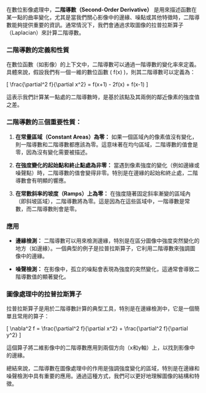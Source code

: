在數位影像處理中，**二階導數（Second-Order Derivative）** 是用來描述函數在某一點的曲率變化，尤其是當我們關心影像中的邊緣、噪點或其他特徵時，二階導數能夠提供重要的資訊。通常情況下，我們會通過求取圖像的拉普拉斯算子（Laplacian）來計算二階導數。

### 二階導數的定義和性質

在數位函數（如影像）的上下文中，二階導數可以通過一階導數的變化率來定義。具體來說，假設我們有一個一維的數位函數 \( f(x) \)，則其二階導數可以定義為：

\[
\frac{\partial^2 f}{\partial x^2} = f(x+1) - 2f(x) + f(x-1)
\]

這表示我們計算某一點處的二階導數時，是基於該點及其兩側的鄰近像素的強度值之差。

### 二階導數的三個重要性質：

1. **在常量區域（Constant Areas）為零：** 如果一個區域內的像素值沒有變化，則一階導數和二階導數都應該為零。這意味著在均勻區域，二階導數的值會是零，因為沒有變化需要被描述。

2. **在強度變化的起始點和終止點處為非零：** 當遇到像素強度的變化（例如邊緣或噪聲點）時，二階導數的值會變得非零。特別是在邊緣的起始和終止處，二階導數會有明顯的響應。

3. **在常數斜率的坡度（Ramps）上為零：** 在強度隨著固定斜率漸變的區域內（即斜坡區域），二階導數將為零。這是因為在這些區域中，一階導數是常數，而二階導數則會是零。

### 應用

- **邊緣檢測：** 二階導數可以用來檢測邊緣，特別是在區分圖像中強度突然變化的地方（如邊緣）。一個典型的例子是拉普拉斯算子，它利用二階導數來強調圖像中的邊緣。

- **噪聲檢測：** 在影像中，孤立的噪點會表現為強度的突然變化，這通常會導致二階導數值的顯著變化。

### 圖像處理中的拉普拉斯算子

拉普拉斯算子是用於二階導數計算的典型工具，特別是在邊緣檢測中，它是一個簡單且常用的算子：

\[
\nabla^2 f = \frac{\partial^2 f}{\partial x^2} + \frac{\partial^2 f}{\partial y^2}
\]

這個算子將二維影像中的二階導數應用到兩個方向（x和y軸）上，以找到影像中的邊緣。

總結來說，二階導數在圖像處理中的作用是強調強度變化的區域，特別是在邊緣和噪聲檢測中具有重要的應用。通過這種方式，我們可以更好地理解圖像的結構和特徵。